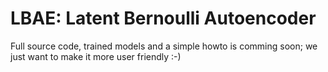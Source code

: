 # LBAE: Latent Bernoulli Autoencoder
Full source code, trained models and a simple howto is comming soon; we just want 
to make it more user friendly :-)
